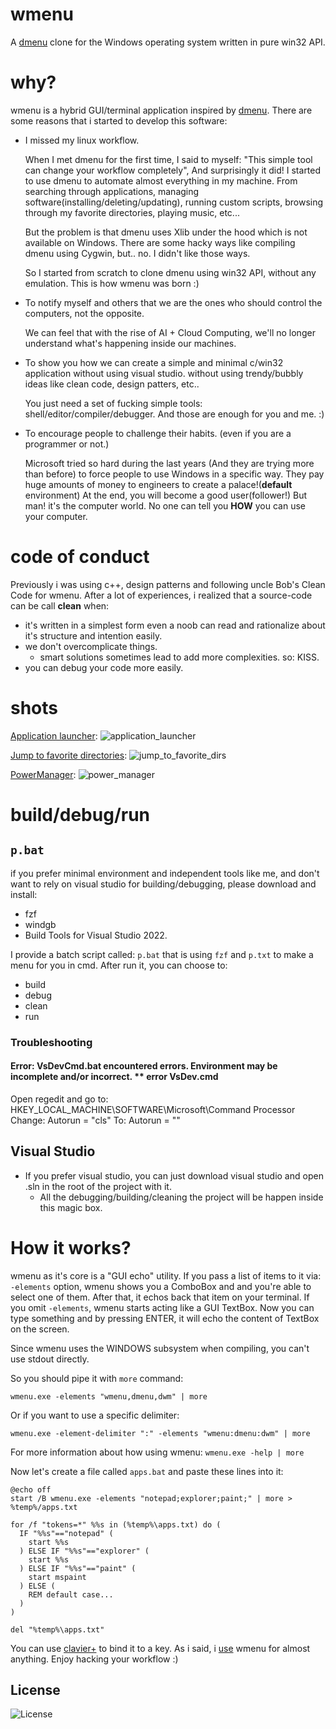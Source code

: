 # wmenu
A [dmenu](https://tools.suckless.org/dmenu/) clone for the Windows operating system written in pure win32 API.

# why?
wmenu is a hybrid GUI/terminal application inspired by [dmenu](https://tools.suckless.org/dmenu/). There are some reasons that i started to develop this software:

- I missed my linux workflow.

	When I met dmenu for the first time, I said to myself: "This simple tool can change your workflow completely", And surprisingly it did!
	I started to use dmenu to automate almost everything in my machine.
	From searching through applications, managing software(installing/deleting/updating), running custom scripts, browsing through my favorite directories, playing music, etc...

	But the problem is that dmenu uses Xlib under the hood which is not available on Windows. There are some hacky ways like compiling dmenu using Cygwin, but.. no. I didn't like those ways.

	So I started from scratch to clone dmenu using win32 API, without any emulation. This is how wmenu was born :)

- To notify myself and others that we are the ones who should control the computers, not the opposite.
  
  We can feel that with the rise of AI + Cloud Computing,  we'll no longer understand what's happening inside our machines.

- To show you how we can create a simple and minimal c/win32 application without using visual studio. without using trendy/bubbly ideas like clean code, design patters, etc..
  
  You just need a set of fucking simple tools: shell/editor/compiler/debugger. And those are enough for you and me. :)

- To encourage people to challenge their habits. (even if you are a programmer or not.)

	Microsoft tried so hard during the last years (And they are trying more than before) to force people to use Windows in a specific way.
	They pay huge amounts of money to engineers to create a palace!(__default__ environment)
	At the end, you will become a good user(follower!) But man! it's the computer world. No one can tell you __HOW__ you can use your computer.

# code of conduct
Previously i was using c++, design patterns and following uncle Bob's Clean Code for wmenu. After a lot of experiences, i realized that a source-code can be call __clean__ when:
- it's written in a simplest form even a noob can read and rationalize about it's structure and intention easily.
- we don't overcomplicate things.
  - smart solutions sometimes lead to add more complexities. so: KISS.
- you can debug your code more easily.

# shots
[Application launcher](https://github.com/LinArcX/winconf/blob/master/wmenu/02_apps.bat):
![application_launcher](https://user-images.githubusercontent.com/10884422/193086477-edc60bb8-2fbc-4974-be43-adb5a9079d20.jpg)

[Jump to favorite directories](https://github.com/LinArcX/winconf/blob/master/wmenu/01_dirs.bat):
![jump_to_favorite_dirs](https://user-images.githubusercontent.com/10884422/193086873-353ad517-06aa-4669-bc90-b14d044cffcb.jpg)

[PowerManager](https://github.com/LinArcX/winconf/blob/master/wmenu/00_power_manager.bat):
![power_manager](https://user-images.githubusercontent.com/10884422/193086890-9e3e20ce-2263-4251-aadb-553dc9c276d6.jpg)

# build/debug/run
## `p.bat`
if you prefer minimal environment and independent tools like me, and don't want to rely on visual studio for building/debugging, please download and install:
  - fzf
  - windgb
  - Build Tools for Visual Studio 2022.

I provide a batch script called: `p.bat` that is using `fzf` and `p.txt` to make a menu for you in cmd. After run it, you can choose to:
- build
- debug
- clean
- run

### Troubleshooting
#### Error: VsDevCmd.bat encountered errors. Environment may be incomplete and/or incorrect. ** error VsDev.cmd
Open regedit and go to:
	HKEY_LOCAL_MACHINE\SOFTWARE\Microsoft\Command Processor
Change:
	Autorun = "cls"
To:
	Autorun = ""

## Visual Studio
- If you prefer visual studio, you can just download visual studio and open .sln in the root of the project with it.
  - All the debugging/building/cleaning the project will be happen inside this magic box.

# How it works?
wmenu as it's core is a "GUI echo" utility.
If you pass a list of items to it via: `-elements` option, wmenu shows you a ComboBox and and you're able to select one of them. After that, it echos back that item on your terminal.
If you omit `-elements`, wmenu starts acting like a GUI TextBox. Now you can type something and by pressing ENTER, it will echo the content of TextBox on the screen.

Since wmenu uses the WINDOWS subsystem when compiling, you can't use stdout directly.

So you should pipe it with `more` command:

  `wmenu.exe -elements "wmenu,dmenu,dwm" | more`

Or if you want to use a specific delimiter:

  `wmenu.exe -element-delimiter ":" -elements "wmenu:dmenu:dwm" | more`

For more information about how using wmenu:
  `wmenu.exe -help | more`

Now let's create a file called `apps.bat` and paste these lines into it:
```
@echo off
start /B wmenu.exe -elements "notepad;explorer;paint;" | more > %temp%/apps.txt

for /f "tokens=*" %%s in (%temp%\apps.txt) do (
  IF "%%s"=="notepad" (
	start %%s
  ) ELSE IF "%%s"=="explorer" (
	start %%s
  ) ELSE IF "%%s"=="paint" (
	start mspaint
  ) ELSE (
	REM default case...
  )
)

del "%temp%\apps.txt"
```

You can use [clavier+](https://github.com/guilryder/clavier-plus) to bind it to a key.
As i said, i [use](https://github.com/LinArcX/winconf/tree/master/wmenu) wmenu for almost anything. Enjoy hacking your workflow :)

## License
![License](https://img.shields.io/github/license/LinArcX/wmenu.svg)
